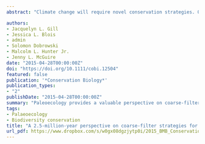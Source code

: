 ```yaml
---
abstract: "Climate change will require novel conservation strategies. One such tactic is a coarse‐filter approach that focuses on conserving nature's stage (CNS) rather than the actors (individual species). However, there is a temporal mismatch between the long‐term goals of conservation and the short‐term nature of most ecological studies, which leaves many assumptions untested. Paleoecology provides a valuable perspective on coarse‐filter strategies by marshaling the natural experiments of the past to contextualize extinction risk due to the emerging impacts of climate change and anthropogenic threats. We reviewed examples from the paleoecological record that highlight the strengths, opportunities, and caveats of a CNS approach. We focused on the near‐time geological past of the Quaternary, during which species were subjected to widespread changes in climate and concomitant changes in the physical environment in general. Species experienced a range of individualistic responses to these changes, including community turnover and novel associations, extinction and speciation, range shifts, changes in local richness and evenness, and both equilibrium and disequilibrium responses. Due to the dynamic nature of species responses to Quaternary climate change, a coarse‐filter strategy may be appropriate for many taxa because it can accommodate dynamic processes. However, conservationists should also consider that the persistence of landforms varies across space and time, which could have potential long‐term consequences for geodiversity and thus biodiversity."

authors:
- Jacquelyn L. Gill
- Jessica L. Blois
- admin
- Solomon Dobrowski
- Malcolm L. Hunter Jr.
- Jenny L. McGuire
date: "2015-04-28T00:00:00Z"
doi: "https://doi.org/10.1111/cobi.12504"
featured: false
publication: '*Conservation Biology*'
publication_types:
- "2"
publishDate: "2015-04-28T00:00:00Z"
summary: "Paleoecology provides a valuable perspective on coarse‐filter strategies by marshaling the natural experiments of the past to contextualize extinction risk due to the emerging impacts of climate change and anthropogenic threats. We reviewed examples from the paleoecological record that highlight the strengths, opportunities, and caveats of a CNS approach. We focused on the near‐time geological past of the Quaternary, during which species were subjected to widespread changes in climate and concomitant changes in the physical environment in general."
tags:
- Palaeoecology
- Biodiversity conservation
title: "A 2.5‐million‐year perspective on coarse‐filter strategies for conserving nature's stage"
url_pdf: https://www.dropbox.com/s/w0gx08dgzjytp0i/2015_BMB_Conservation_Biology.pdf?dl=1
---
```


